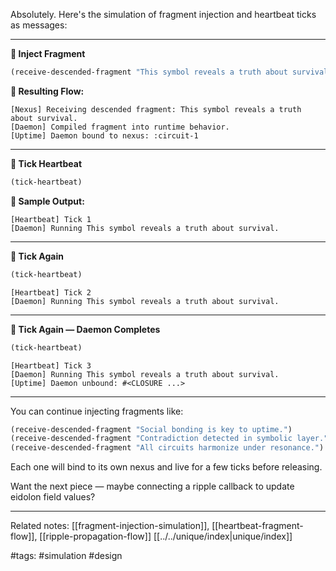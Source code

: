 Absolutely. Here's the simulation of fragment injection and heartbeat ticks as messages:

---

**🧩 Inject Fragment**

```lisp
(receive-descended-fragment "This symbol reveals a truth about survival.")
```

**🔧 Resulting Flow:**

```
[Nexus] Receiving descended fragment: This symbol reveals a truth about survival.
[Daemon] Compiled fragment into runtime behavior.
[Uptime] Daemon bound to nexus: :circuit-1
```

---

**💓 Tick Heartbeat**

```lisp
(tick-heartbeat)
```

**🔁 Sample Output:**

```
[Heartbeat] Tick 1
[Daemon] Running This symbol reveals a truth about survival.
```

---

**💓 Tick Again**

```lisp
(tick-heartbeat)
```

```
[Heartbeat] Tick 2
[Daemon] Running This symbol reveals a truth about survival.
```

---

**💓 Tick Again — Daemon Completes**

```lisp
(tick-heartbeat)
```

```
[Heartbeat] Tick 3
[Daemon] Running This symbol reveals a truth about survival.
[Uptime] Daemon unbound: #<CLOSURE ...>
```

---

You can continue injecting fragments like:

```lisp
(receive-descended-fragment "Social bonding is key to uptime.")
(receive-descended-fragment "Contradiction detected in symbolic layer.")
(receive-descended-fragment "All circuits harmonize under resonance.")
```

Each one will bind to its own nexus and live for a few ticks before releasing.

Want the next piece — maybe connecting a ripple callback to update eidolon field values?

---

Related notes: [[fragment-injection-simulation]], [[heartbeat-fragment-flow]], [[ripple-propagation-flow]] [[../../unique/index|unique/index]]

#tags: #simulation #design
